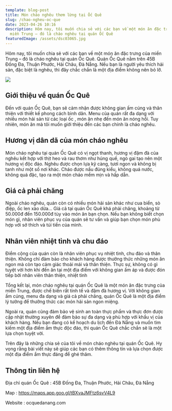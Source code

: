 ```yaml
---
template: blog-post
title: Món cháo nghêu thơm lừng tại Ốc Quê
slug: /chao-ngheu-oc-que
date: 2023-04-26 10:16
description: Hôm nay, tôi muốn chia sẻ với các bạn về một món ăn đặc trưng của
  miền Trung – đó là cháo nghêu tại quán Ốc Quê
featuredImage: /assets/dsc03065.jpg
---
```

Hôm nay, tôi muốn chia sẻ với các bạn về một món ăn đặc trưng của miền Trung – đó là cháo nghêu tại quán Ốc Quê. Quán Ốc Quê nằm trên 45B Đống Đa, Thuận Phước, Hải Châu, Đà Nẵng. Nếu bạn là người yêu thích hải sản, đặc biệt là nghêu, thì đây chắc chắn là một địa điểm không nên bỏ lỡ.

![](/assets/dsc03065.jpg)

## Giới thiệu về quán Ốc Quê

Đến với quán Ốc Quê, bạn sẽ cảm nhận được không gian ấm cúng và thân thiện với thiết kế phong cách bình dân. Menu của quán rất đa dạng với nhiều món hải sản từ các loại ốc , món ăn nhẹ đến món ăn nóng hổi. Tuy nhiên, món ăn mà tôi muốn giới thiệu đến các bạn chính là cháo nghêu.

## H﻿ương vị dân dã của món cháo nghêu

Món cháo nghêu tại quán Ốc Quê có vị ngọt thanh, hương vị đậm đà của nghêu kết hợp với thịt heo và rau thơm như húng quế, ngò gai tạo nên một hương vị độc đáo. Nghêu được chọn lựa kỹ càng, tươi ngon và không bị tanh như một số nơi khác. Cháo được nấu đúng kiểu, không quá nước, không quá đặc, tạo ra một món cháo mềm mịn và hấp dẫn.

## G﻿iá cả phải chăng

Ngoài cháo nghêu, quán còn có nhiều món hải sản khác như cua biển, sò điệp, ốc len xào dừa… Giá cả tại quán Ốc Quê khá phải chăng, khoảng từ 50.000đ đến 150.000đ tùy vào món ăn bạn chọn. Nếu bạn không biết chọn món gì, nhân viên phục vụ của quán sẽ tư vấn và giúp bạn chọn món phù hợp với sở thích và túi tiền của mình.

## N﻿hân viên nhiệt tình và chu đáo

Điểm cộng của quán còn là nhân viên phục vụ nhiệt tình, chu đáo và thân thiện. Không chỉ đảm bảo cho khách hàng được thưởng thức những món ăn ngon mà còn tạo cảm giác thoải mái và thân thiện. Thực sự, không có gì tuyệt vời hơn khi đến ăn tại một địa điểm với không gian ấm áp và được đón tiếp bởi nhân viên thân thiện, nhiệt tình

Tổng kết lại, món cháo nghêu tại quán Ốc Quê là một món ăn đặc trưng của miền Trung, được chế biến rất tinh tế và đậm đà hương vị. Với không gian ấm cúng, menu đa dạng và giá cả phải chăng, quán Ốc Quê là một địa điểm lý tưởng để thưởng thức các món hải sản ngon miệng.

Ngoài ra, quán cũng đảm bảo vệ sinh an toàn thực phẩm và thực đơn được cập nhật thường xuyên để đảm bảo sự đa dạng và phù hợp với khẩu vị của khách hàng. Nếu bạn đang có kế hoạch du lịch đến Đà Nẵng và muốn tìm kiếm một địa điểm ẩm thực độc đáo, thì quán Ốc Quê chắc chắn sẽ là một lựa chọn tuyệt vời.

Trên đây là những chia sẻ của tôi về món cháo nghêu tại quán Ốc Quê. Hy vọng rằng bài viết này sẽ giúp các bạn có thêm thông tin và lựa chọn được một địa điểm ẩm thực đáng để ghé thăm.

## T﻿hông tin liên hệ

Địa chỉ quán Ốc Quê : 45B Đống Đa, Thuận Phước, Hải Châu, Đà Nẵng

M﻿ap : https://maps.app.goo.gl/tBXvaJMFtz6svV4L9

Website : ocquedanang.com